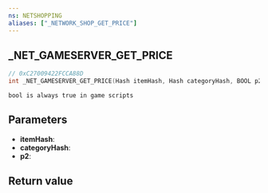 ```yaml
---
ns: NETSHOPPING
aliases: ["_NETWORK_SHOP_GET_PRICE"]
---
```

## _NET_GAMESERVER_GET_PRICE

```c
// 0xC27009422FCCA88D
int _NET_GAMESERVER_GET_PRICE(Hash itemHash, Hash categoryHash, BOOL p2);
```

```
bool is always true in game scripts  
```

## Parameters
* **itemHash**: 
* **categoryHash**: 
* **p2**: 

## Return value
